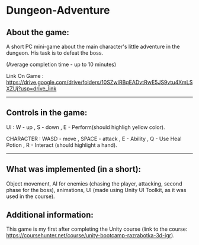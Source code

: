 # Dungeon-Adventure

About the game:
-------------------------------------------------------------------------------------------------------------------------------------------------------
A short PC mini-game about the main character's little adventure in the dungeon. 
 His task is to defeat the boss.

(Average completion time - up to 10 minutes)

Link On Game : https://drive.google.com/drive/folders/10SZwIRBqEADvtRwE5JS9vtu4XmLSXZUj?usp=drive_link

-------------------------------------------------------------------------------------------------------------------------------------------------------
 Controls in the game:
-------------------------------------------------------------------------------------------------------------------------------------------------------
 UI : W - up , S - down , E - Perform(should highligh yellow color).

 CHARACTER : WASD - move , SPACE - attack , E - Ability , Q - Use Heal Potion , R - Interact (should highlight a hand). 

-------------------------------------------------------------------------------------------------------------------------------------------------------
What was implemented (in a short):
-------------------------------------------------------------------------------------------------------------------------------------------------------
Object movement, AI for enemies (chasing the player, attacking, second phase for the boss), animations,
 UI (made using Unity UI Toolkit, as it was used in the course).

Additional information:
-------------------------------------------------------------------------------------------------------------------------------------------------------
This game is my first after completing the Unity course (link to the course: https://coursehunter.net/course/unity-bootcamp-razrabotka-3d-igr).

